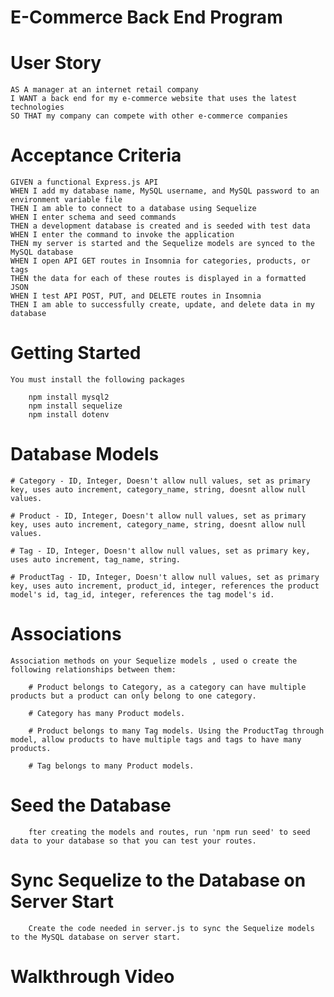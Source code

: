 # E-Commerce Back End Program

# User Story    
    AS A manager at an internet retail company
    I WANT a back end for my e-commerce website that uses the latest technologies
    SO THAT my company can compete with other e-commerce companies

# Acceptance Criteria
    GIVEN a functional Express.js API
    WHEN I add my database name, MySQL username, and MySQL password to an environment variable file
    THEN I am able to connect to a database using Sequelize
    WHEN I enter schema and seed commands
    THEN a development database is created and is seeded with test data
    WHEN I enter the command to invoke the application
    THEN my server is started and the Sequelize models are synced to the MySQL database
    WHEN I open API GET routes in Insomnia for categories, products, or tags
    THEN the data for each of these routes is displayed in a formatted JSON
    WHEN I test API POST, PUT, and DELETE routes in Insomnia
    THEN I am able to successfully create, update, and delete data in my database

# Getting Started
    You must install the following packages

        npm install mysql2
        npm install sequelize
        npm install dotenv

# Database Models 
    # Category - ID, Integer, Doesn't allow null values, set as primary key, uses auto increment, category_name, string, doesnt allow null values.

    # Product - ID, Integer, Doesn't allow null values, set as primary key, uses auto increment, category_name, string, doesnt allow null values.

    # Tag - ID, Integer, Doesn't allow null values, set as primary key, uses auto increment, tag_name, string.

    # ProductTag - ID, Integer, Doesn't allow null values, set as primary key, uses auto increment, product_id, integer, references the product model's id, tag_id, integer, references the tag model's id. 

# Associations 
    Association methods on your Sequelize models , used o create the following relationships between them:

        # Product belongs to Category, as a category can have multiple products but a product can only belong to one category.

        # Category has many Product models.

        # Product belongs to many Tag models. Using the ProductTag through model, allow products to have multiple tags and tags to have many products.
        
        # Tag belongs to many Product models.


# Seed the Database
        fter creating the models and routes, run 'npm run seed' to seed data to your database so that you can test your routes.

# Sync Sequelize to the Database on Server Start
        Create the code needed in server.js to sync the Sequelize models to the MySQL database on server start.
        
# Walkthrough Video